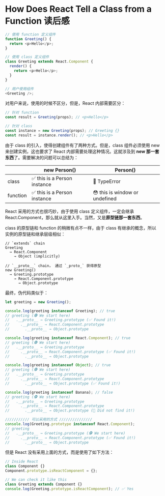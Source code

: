 # How Does React Tell a Class from a Function 读后感

```javascript
// 使用 function 定义组件
function Greeting() {
  return <p>Hello</p>;
}

// 使用 class 定义组件
class Greeting extends React.Component {
  render() {
    return <p>Hello</p>;
  }
}

// 用户使用组件
<Greeting />;
```

对用户来说，使用的时候不区分，但是，React 内部需要区分：

```javascript
// 针对 function
const result = Greeting(props); // <p>Hello</p>

// 针对 class
const instance = new Greeting(props); // Greeting {}
const result = instance.render(); // <p>Hello</p>
```

由于 class 的引入，使得创建组件有了两种方式。但是，class 组件必须使用 new 来创建实例，这也要求了 React 内部需要处理这种情况。这就涉及到 **new 那一套东西**了。需要解决的问题可以总结为：

|          | new Person()                 | Person()                       |
| -------- | ---------------------------- | ------------------------------ |
| class    | ✅ this is a Person instance | 🔴 TypeError                   |
| function | ✅ this is a Person instance | 😳 this is window or undefined |

React 采用的方式也很巧妙，由于使用 class 定义组件，一定会继承 React.Component，那么就从这里入手。当然，又是**原型链那一套东西**。

class 的原型链和 function 的稍微有点不一样，由于 class 有继承的概念，所以实例的原型链和继承层级相似：

```text
// `extends` chain
Greeting
  → React.Component
    → Object (implicitly)

// `__proto__` chain， 通过 `_proto_` 获得原型
new Greeting()
  → Greeting.prototype
    → React.Component.prototype
      → Object.prototype
```

最终，伪代码类似于：

```javascript
let greeting = new Greeting();

console.log(greeting instanceof Greeting); // true
// greeting (🕵️‍ We start here)
//   .__proto__ → Greeting.prototype (✅ Found it!)
//     .__proto__ → React.Component.prototype
//       .__proto__ → Object.prototype

console.log(greeting instanceof React.Component); // true
// greeting (🕵️‍ We start here)
//   .__proto__ → Greeting.prototype
//     .__proto__ → React.Component.prototype (✅ Found it!)
//       .__proto__ → Object.prototype

console.log(greeting instanceof Object); // true
// greeting (🕵️‍ We start here)
//   .__proto__ → Greeting.prototype
//     .__proto__ → React.Component.prototype
//       .__proto__ → Object.prototype (✅ Found it!)

console.log(greeting instanceof Banana); // false
// greeting (🕵️‍ We start here)
//   .__proto__ → Greeting.prototype
//     .__proto__ → React.Component.prototype
//       .__proto__ → Object.prototype (🙅‍ Did not find it!)

/////////// 可以采用的方式 ///////////////
console.log(Greeting.prototype instanceof React.Component);
// greeting
//   .__proto__ → Greeting.prototype (🕵️‍ We start here)
//     .__proto__ → React.Component.prototype (✅ Found it!)
//       .__proto__ → Object.prototype
```

但是 React 没有采用上面的方式，而是使用了如下方法：

```javascript
// Inside React
class Component {}
Component.prototype.isReactComponent = {};

// We can check it like this
class Greeting extends Component {}
console.log(Greeting.prototype.isReactComponent); // ✅ Yes
```
